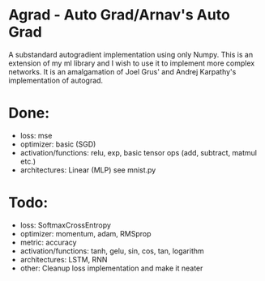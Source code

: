 # Agrad - Auto Grad/Arnav's Auto Grad

A substandard autogradient implementation using only Numpy. This is an extension of my ml library and I wish to use it to implement more complex networks. It is an amalgamation of Joel Grus' and Andrej Karpathy's implementation of autograd.

# Done:
- loss: mse
- optimizer: basic (SGD)
- activation/functions: relu, exp, basic tensor ops (add, subtract, matmul etc.)
- architectures: Linear (MLP) see mnist.py

# Todo:
- loss: SoftmaxCrossEntropy
- optimizer: momentum, adam, RMSprop
- metric: accuracy
- activation/functions: tanh, gelu, sin, cos, tan, logarithm
- architectures: LSTM, RNN
- other: Cleanup loss implementation and make it neater